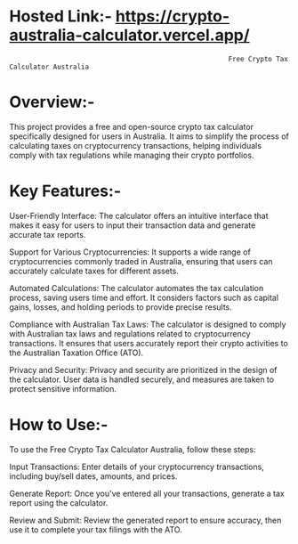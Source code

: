 # Hosted Link:- https://crypto-australia-calculator.vercel.app/


                                                           Free Crypto Tax Calculator Australia
# Overview:-

This project provides a free and open-source crypto tax calculator specifically designed for users in Australia. It aims to simplify the process of calculating taxes on cryptocurrency transactions, helping individuals comply with tax regulations while managing their crypto portfolios.

# Key Features:-

User-Friendly Interface: The calculator offers an intuitive interface that makes it easy for users to input their transaction data and generate accurate tax reports.

Support for Various Cryptocurrencies: It supports a wide range of cryptocurrencies commonly traded in Australia, ensuring that users can accurately calculate taxes for different assets.

Automated Calculations: The calculator automates the tax calculation process, saving users time and effort. It considers factors such as capital gains, losses, and holding periods to provide precise results.

Compliance with Australian Tax Laws: The calculator is designed to comply with Australian tax laws and regulations related to cryptocurrency transactions. It ensures that users accurately report their crypto activities to the Australian Taxation Office (ATO).

Privacy and Security: Privacy and security are prioritized in the design of the calculator. User data is handled securely, and measures are taken to protect sensitive information.

# How to Use:-

To use the Free Crypto Tax Calculator Australia, follow these steps:

Input Transactions: Enter details of your cryptocurrency transactions, including buy/sell dates, amounts, and prices.

Generate Report: Once you've entered all your transactions, generate a tax report using the calculator.

Review and Submit: Review the generated report to ensure accuracy, then use it to complete your tax filings with the ATO.
